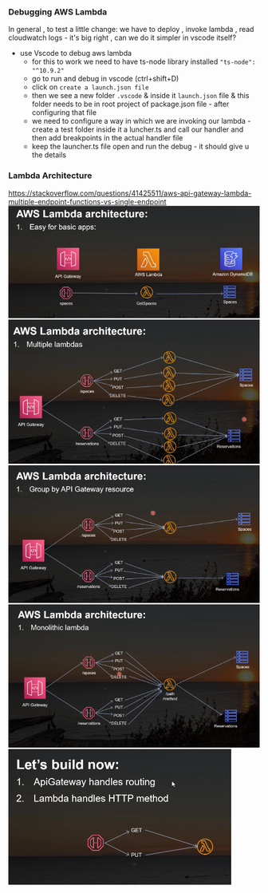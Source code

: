 ### Debugging AWS Lambda

In general , to test a little change:
we have to deploy , invoke lambda , read cloudwatch logs - it's big right , can we do it simpler in vscode itself?

- use Vscode to debug aws lambda
    - for this to work we need to have ts-node library installed `"ts-node": "^10.9.2"`
    - go to run and debug in vscode (ctrl+shift+D)
    - click on `create a launch.json file`
    - then we see a new folder `.vscode` & inside it `launch.json` file & this folder needs to be in root project of package.json file - after configuring that file 
    - we need to configure a way in which we are invoking our lambda - create a test folder inside it a luncher.ts and call our handler and then add breakpoints in the actual handler file
    - keep the launcher.ts file open and run the debug - it should give u the details

### Lambda Architecture
https://stackoverflow.com/questions/41425511/aws-api-gateway-lambda-multiple-endpoint-functions-vs-single-endpoint
![alt text](images/image.png)
![alt text](images/image-1.png)
![alt text](images/image-2.png)
![alt text](images/image-3.png)
![alt text](images/image-4.png)